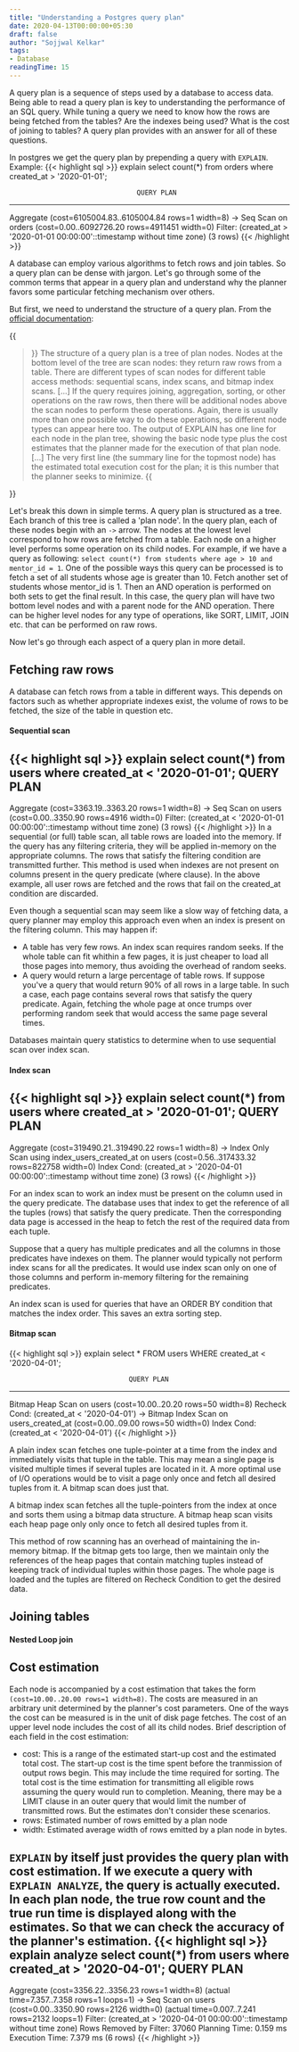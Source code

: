 ```yaml
---
title: "Understanding a Postgres query plan"
date: 2020-04-13T00:00:00+05:30
draft: false
author: "Sojjwal Kelkar"
tags:
- Database
readingTime: 15
---
```

A query plan is a sequence of steps used by a database to access data. Being able to read a query plan is key to understanding the performance of an SQL query. While tuning a query we need to know how the rows are being fetched from the tables? Are the indexes being used? What is the cost of joining to tables? A query plan provides with an answer for all of these questions.

In postgres we get the query plan by prepending a query with `EXPLAIN`. Example:
{{< highlight sql >}}
explain select count(*) from orders where created_at > '2020-01-01';

                                    QUERY PLAN
-----------------------------------------------------------------------------------
 Aggregate  (cost=6105004.83..6105004.84 rows=1 width=8)
   ->  Seq Scan on orders  (cost=0.00..6092726.20 rows=4911451 width=0)
         Filter: (created_at > '2020-01-01 00:00:00'::timestamp without time zone)
(3 rows)
{{< /highlight >}}

A database can employ various algorithms to fetch rows and join tables. So a query plan can be dense with jargon. Let's go through some of the common terms that appear in a query plan and understand why the planner favors some particular fetching mechanism over others. 

But first, we need to understand the structure of a query plan. From the [official documentation](https://www.postgresql.org/docs/12/using-explain.html):

{{<blockquote>}}
The structure of a query plan is a tree of plan nodes. Nodes at the bottom level of the tree are scan nodes: they return raw rows from a table. There are different types of scan nodes for different table access methods: sequential scans, index scans, and bitmap index scans. [...] If the query requires joining, aggregation, sorting, or other operations on the raw rows, then there will be additional nodes above the scan nodes to perform these operations. Again, there is usually more than one possible way to do these operations, so different node types can appear here too. The output of EXPLAIN has one line for each node in the plan tree, showing the basic node type plus the cost estimates that the planner made for the execution of that plan node. [...] The very first line (the summary line for the topmost node) has the estimated total execution cost for the plan; it is this number that the planner seeks to minimize.
{{</blockquote>}}

Let's break this down in simple terms. A query plan is structured as a tree. Each branch of this tree is called a 'plan node'. In the query plan, each of these nodes begin with an `->` arrow. The nodes at the lowest level correspond to how rows are fetched from a table. Each node on a higher level performs some operation on its child nodes. For example, if we have a query as following: `select count(*) from students where age > 10 and mentor_id = 1`. One of the possible ways this query can be processed is to fetch a set of all students whose age is greater than 10. Fetch another set of students whose mentor_id is 1. Then an AND operation is performed on both sets to get the final result. In this case, the query plan will have two bottom level nodes and with a parent node for the AND operation. There can be higher level nodes for any type of operations, like SORT, LIMIT, JOIN etc. that can be performed on raw rows.

Now let's go through each aspect of a query plan in more detail. 

## Fetching raw rows
A database can fetch rows from a table in different ways. This depends on factors such as whether appropriate indexes exist, the volume of rows to be fetched, the size of the table in question etc.

#### Sequential scan
{{< highlight sql >}}
explain select count(*) from users where created_at < '2020-01-01';
                                    QUERY PLAN
-----------------------------------------------------------------------------------
 Aggregate  (cost=3363.19..3363.20 rows=1 width=8)
   ->  Seq Scan on users  (cost=0.00..3350.90 rows=4916 width=0)
         Filter: (created_at < '2020-01-01 00:00:00'::timestamp without time zone)
(3 rows)
{{< /highlight >}}
In a sequential (or full) table scan, all table rows are loaded into the memory. If the query has any filtering criteria, they will be applied in-memory on the appropriate columns. The rows that satisfy the filtering condition are transmitted further. This method is used when indexes are not present on columns present in the query predicate (where clause). In the above example, all user rows are fetched and the rows that fail on the created_at condition are discarded. 

Even though a sequential scan may seem like a slow way of fetching data, a query planner may employ this approach even when an index is present on the filtering column. This may happen if:
* A table has very few rows. An index scan requires random seeks. If the whole table can fit whithin a few pages, it is just cheaper to load all those pages into memory, thus avoiding the overhead of random seeks.
* A query would return a large percentage of table rows. If suppose you've a query that would return 90% of all rows in a large table. In such a case, each page contains several rows that satisfy the query predicate. Again, fetching the whole page at once trumps over performing random seek that would access the same page several times.

Databases maintain query statistics to determine when to use sequential scan over index scan.

#### Index scan
{{< highlight sql >}}
explain select count(*) from users where created_at > '2020-01-01';
                                    QUERY PLAN
-----------------------------------------------------------------------------------
 Aggregate  (cost=319490.21..319490.22 rows=1 width=8)
   ->  Index Only Scan using index_users_created_at on users  (cost=0.56..317433.32 rows=822758 width=0)
         Index Cond: (created_at > '2020-04-01 00:00:00'::timestamp without time zone)
(3 rows)
{{< /highlight >}}

For an index scan to work an index must be present on the column used in the query predicate. The database uses that index to get the reference of all the tuples (rows) that satisfy the query predicate. Then the corresponding data page is accessed in the heap to fetch the rest of the required data from each tuple.

Suppose that a query has multiple predicates and all the columns in those predicates have indexes on them. The planner would typically not perform index scans for all the predicates. It would use index scan only on one of those columns and perform in-memory filtering for the remaining predicates.

An index scan is used for queries that have an ORDER BY condition that matches the index order. This saves an extra sorting step.

#### Bitmap scan
{{< highlight sql >}}
explain select * FROM users WHERE created_at < '2020-04-01';

                                  QUERY PLAN
------------------------------------------------------------------------------
 Bitmap Heap Scan on users  (cost=10.00..20.20 rows=50 width=8)
   Recheck Cond: (created_at < '2020-04-01')
   ->  Bitmap Index Scan on users_created_at  (cost=0.00..09.00 rows=50 width=0)
         Index Cond: (created_at < '2020-04-01')
{{< /highlight >}}

A plain index scan fetches one tuple-pointer at a time from the index and immediately visits that tuple in the table. This may mean a single page is visited multiple times if several tuples are located in it. A more optimal use of I/O operations would be to visit a page only once and fetch all desired tuples from it. A bitmap scan does just that.

A bitmap index scan fetches all the tuple-pointers from the index at once and sorts them using a bitmap data structure. A bitmap heap scan visits each heap page only only once to fetch all desired tuples from it. 

This method of row scanning has an overhead of maintaining the in-memory bitmap. If the bitmap gets too large, then we maintain only the references of the heap pages that contain matching tuples instead of keeping track of individual tuples within those pages. The whole page is loaded and the tuples are filtered on Recheck Condition to get the desired data. 

## Joining tables
#### Nested Loop join


## Cost estimation  
Each node is accompanied by a cost estimation that takes the form `(cost=10.00..20.00 rows=1 width=8)`. The costs are measured in an arbitrary unit determined by the planner's cost parameters. One of the ways the cost can be measured is in the unit of disk page fetches. The cost of an upper level node includes the cost of all its child nodes. Brief description of each field in the cost estimation:
* cost: This is a range of the estimated start-up cost and the estimated total cost. The start-up cost is the time spent before the tranmission of output rows begin. This may include the time required for sorting. The total cost is the time estimation for transmitting all eligible rows assuming the query would run to completion. Meaning, there may be a LIMIT clause in an outer query that would limit the number of transmitted rows. But the estimates don't consider these scenarios.
* rows: Estimated number of rows emitted by a plan node
* width: Estimated average width of rows emitted by a plan node in bytes.

`EXPLAIN` by itself just provides the query plan with cost estimation. If we execute a query with `EXPLAIN ANALYZE`, the query is actually executed. In each plan node, the true row count and the true run time is displayed along with the estimates. So that we can check the accuracy of the planner's estimation.
 {{< highlight sql >}}
explain analyze select count(*) from users where created_at > '2020-04-01';
                                                   QUERY PLAN
-----------------------------------------------------------------------------------------------------------------
 Aggregate  (cost=3356.22..3356.23 rows=1 width=8) (actual time=7.357..7.358 rows=1 loops=1)
   ->  Seq Scan on users  (cost=0.00..3350.90 rows=2126 width=0) (actual time=0.007..7.241 rows=2132 loops=1)
         Filter: (created_at > '2020-04-01 00:00:00'::timestamp without time zone)
         Rows Removed by Filter: 37060
 Planning Time: 0.159 ms
 Execution Time: 7.379 ms
(6 rows)
{{< /highlight >}}

